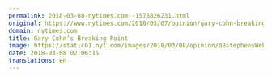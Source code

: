 ```yaml
---
permalink: 2018-03-08-nytimes.com--1578826231.html
original: https://www.nytimes.com/2018/03/07/opinion/gary-cohn-breaking-point.html?partner=rss&amp;emc=rss
domain: nytimes.com
title: Gary Cohn’s Breaking Point
image: https://static01.nyt.com/images/2018/03/08/opinion/08stephensWeb/merlin_135144131_16402ee2-e926-4ccf-9122-27ca2c5b237b-mediumThreeByTwo440.jpg
date: 2018-03-08 02:06:15
translations: en
---
```


